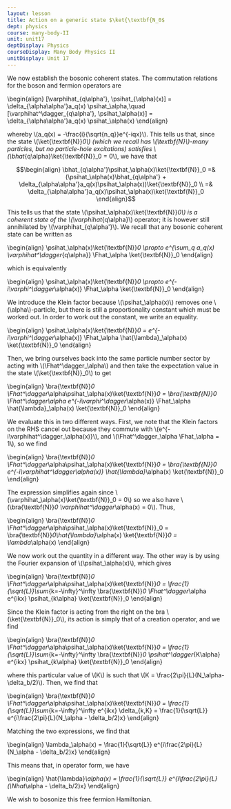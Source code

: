 ```yaml
---
layout: lesson
title: Action on a generic state $\ket{\textbf{N_0$ 
dept: physics
course: many-body-II
unit: unit17
deptDisplay: Physics
courseDisplay: Many Body Physics II
unitDisplay: Unit 17
---
```

We now establish the bosonic coherent states. The commutation relations for the boson and fermion operators are 

$$$$\begin{align}
[\varphihat_{q\alpha'}, \psihat_{\alpha}(x)] = \delta_{\alpha\alpha'}a_q(x) \psihat_\alpha,\quad [\varphihat^\dagger_{q\alpha'}, \psihat_\alpha(x)] = \delta_{\alpha\alpha'}a_q(x) \psihat_\alpha(x)
\end{align}$$$$

whereby \\(a_q(x) = -\frac{i}{\sqrt{n_q}}e^{-iqx}\\). This tells us that, since the state \\(\ket{\textbf{N}}_0\\) (which we recall has \\(\textbf{N}\\)-many particles, but no particle-hole excitations) satisfies \\(\bhat_{q\alpha}\ket{\textbf{N}}_0 = 0\\), we have that 

$$\begin{align}
\bhat_{q\alpha'}\psihat_\alpha(x)\ket{\textbf{N}}_0 =& (\psihat_\alpha(x)\bhat_{q\alpha'} + \delta_{\alpha\alpha'}a_q(x)\psihat_\alpha(x))\ket{\textbf{N}}_0 \\
=& \delta_{\alpha\alpha'}a_q(x)\psihat_\alpha(x)\ket{\textbf{N}}_0
\end{align}$$

This tells us that the state \\(\psihat_\alpha(x)\ket{\textbf{N}}_0\\) is a coherent state of the \\(\varphihat_{q\alpha}\\) operator; it is however still annihilated by \\(\varphihat_{q\alpha'}\\). We recall that any bosonic coherent state can be written as 

$$$$\begin{align}
\psihat_\alpha(x)\ket{\textbf{N}}_0 \propto e^{\sum_q a_q(x) \varphihat^\dagger_{q\alpha}} \Fhat_\alpha \ket{\textbf{N}}_0
\end{align}$$$$

which is equivalently 

$$$$\begin{align}
\psihat_\alpha(x)\ket{\textbf{N}}_0 \propto e^{-i\varphi^\dagger_\alpha(x)} \Fhat_\alpha \ket{\textbf{N}}_0
\end{align}$$$$

We introduce the Klein factor because \\(\psihat_\alpha(x)\\) removes one \\(\alpha\\)-particle, but there is still a proportionality constant which must be worked out. In order to work out the constant, we write an equality.

$$$$\begin{align}
\psihat_\alpha(x)\ket{\textbf{N}}_0 = e^{-i\varphi^\dagger_\alpha(x)} \Fhat_\alpha \hat{\lambda}_\alpha(x) \ket{\textbf{N}}_0
\end{align}$$$$

Then, we bring ourselves back into the same particle number sector by acting with \\(\Fhat^\dagger_\alpha\\) and then take the expectation value in the state \\(\ket{\textbf{N}}_0\\) to get 

$$$$\begin{align}
\bra{\textbf{N}}_0 \Fhat^\dagger_\alpha\psihat_\alpha(x)\ket{\textbf{N}}_0 = \bra{\textbf{N}}_0 \Fhat^\dagger_\alpha e^{-i\varphi^\dagger_\alpha(x)} \Fhat_\alpha \hat{\lambda}_\alpha(x) \ket{\textbf{N}}_0
\end{align}$$$$

We evaluate this in two different ways. First, we note that the Klein factors on the RHS cancel out because they commute with \\(e^{-i\varphihat^\dagger_\alpha(x)}\\), and \\(\Fhat^\dagger_\alpha \Fhat_\alpha = 1\\), so we find 

$$$$\begin{align}
\bra{\textbf{N}}_0 \Fhat^\dagger_\alpha\psihat_\alpha(x)\ket{\textbf{N}}_0 = \bra{\textbf{N}}_0 e^{-i\varphihat^\dagger_\alpha(x)} \hat{\lambda}_\alpha(x) \ket{\textbf{N}}_0
\end{align}$$$$

The expression simplifies again since \\(\varphihat_\alpha(x)\ket{\textbf{N}}_0 = 0\\) so we also have \\(\bra{\textbf{N}}_0 \varphihat^\dagger_\alpha(x) = 0\\). Thus, 

$$$$\begin{align}
\bra{\textbf{N}}_0 \Fhat^\dagger_\alpha\psihat_\alpha(x)\ket{\textbf{N}}_0 = \bra{\textbf{N}}_0\hat{\lambda}_\alpha(x) \ket{\textbf{N}}_0 = \lambda_\alpha(x)
\end{align}$$$$

We now work out the quantity in a different way. The other way is by using the Fourier expansion of \\(\psihat_\alpha(x)\\), which gives 

$$$$\begin{align}
\bra{\textbf{N}}_0 \Fhat^\dagger_\alpha\psihat_\alpha(x)\ket{\textbf{N}}_0 = \frac{1}{\sqrt{L}}\sum_{k=-\infty}^\infty \bra{\textbf{N}}_0 \Fhat^\dagger_\alpha e^{ikx} \psihat_{k\alpha} \ket{\textbf{N}}_0
\end{align}$$$$

Since the Klein factor is acting from the right on the bra \\(\ket{\textbf{N}}_0\\), its action is simply that of a creation operator, and we find 

$$$$\begin{align}
\bra{\textbf{N}}_0 \Fhat^\dagger_\alpha\psihat_\alpha(x)\ket{\textbf{N}}_0 = \frac{1}{\sqrt{L}}\sum_{k=-\infty}^\infty \bra{\textbf{N}}_0 \psihat^\dagger_{K\alpha} e^{ikx} \psihat_{k\alpha} \ket{\textbf{N}}_0
\end{align}$$$$

where this particular value of \\(K\\) is such that \\(K = \frac{2\pi}{L}(N_\alpha-\delta_b/2)\\). Then, we find that 

$$$$\begin{align}
\bra{\textbf{N}}_0 \Fhat^\dagger_\alpha\psihat_\alpha(x)\ket{\textbf{N}}_0 = \frac{1}{\sqrt{L}}\sum_{k=-\infty}^\infty e^{ikx} \delta_{k,K} = \frac{1}{\sqrt{L}} e^{i\frac{2\pi}{L}(N_\alpha - \delta_b/2)x}
\end{align}$$$$

Matching the two expressions, we find that 

$$$$\begin{align}
\lambda_\alpha(x) = \frac{1}{\sqrt{L}} e^{i\frac{2\pi}{L}(N_\alpha - \delta_b/2)x}
\end{align}$$$$

This means that, in operator form, we have 

$$$$\begin{align}
\hat{\lambda}_\alpha(x) = \frac{1}{\sqrt{L}} e^{i\frac{2\pi}{L}(\Nhat_\alpha - \delta_b/2)x}
\end{align}$$$$

We wish to bosonize this free fermion Hamiltonian. 


